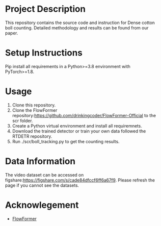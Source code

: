 # Project Description
This repository contains the source code and instruction for Dense cotton boll counting. Detailed methodology and results can be found from our paper.

# Setup Instructions
Pip install all requirements in a Python>=3.8 environment with PyTorch>=1.8. 

# Usage
1. Clone this repository.
2. Clone the FlowFormer repository:<https://github.com/drinkingcoder/FlowFormer-Official> to the scr folder.
3. Create a Python virtual environment and install all requiremnets.
4. Download the trained detector or train your own data followed the RTDETR repository.
5. Run ./scr/boll_tracking.py to get the counting results.

# Data Information
The video dataset can be accessed on figshare:<https://figshare.com/s/cade84dfccf6ff6a67f9>. Please refresh the page if you cannot see the datasets.

# Acknowlegement
- [FlowFormer](https://github.com/drinkingcoder/FlowFormer-Official)

